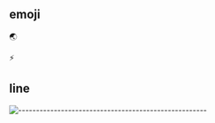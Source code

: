 <h2> emoji </h2>

:earth_asia: 

:zap: 


<h2> line </h2>

![-----------------------------------------------------](https://raw.githubusercontent.com/andreasbm/readme/master/assets/lines/rainbow.png)


